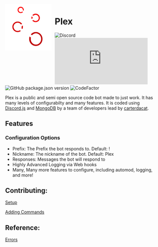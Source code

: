 <img width="150" height="150" align="left" style="float: left; margin: 0 10px 0 0;" alt="Plex" src="plex.png">  

# Plex

![Discord](https://img.shields.io/discord/702311342580695140?label=Support&logo=Discord)
![npm](https://img.shields.io/npm/v/discord.js?label=Discord.js&logo=npm)
![GitHub package.json version](https://img.shields.io/github/package-json/v/carterdacat/ub)
![CodeFactor](https://www.codefactor.io/repository/github/carterdacat/plex/badge)

Plex is a public and semi open source code bot made to just work. It has many levels of configurabilty and many features. It is coded using [Discord.js](https://discord.js.org) and [MongoDB](https://mongodb.com) by a team of developers lead by [carterdacat](https://github.com/carterdacat).

## Features

### Configuration Options

* Prefix: The Prefix the bot responds to. Default: !
* Nickname: The nickname of the bot. Default: Plex
* Responses: Messages the bot will respond to
* Highly Advanced Logging via Web hooks
* Many, Many more features to configure, including automod, logging, and more!

## Contributing:

[Setup](setup.md)

[Adding Commands](command.md)

## Reference: 

[Errors](errors.md)

